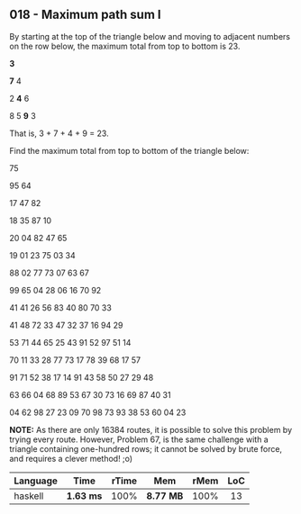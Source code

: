 018 - Maximum path sum I
------------------------

By starting at the top of the triangle below and moving to adjacent numbers on
the row below, the maximum total from top to bottom is 23.

**3**

**7** 4

2 **4** 6

8 5 **9** 3

That is, 3 + 7 + 4 + 9 = 23.

Find the maximum total from top to bottom of the triangle below:

75

95 64

17 47 82

18 35 87 10

20 04 82 47 65

19 01 23 75 03 34

88 02 77 73 07 63 67

99 65 04 28 06 16 70 92

41 41 26 56 83 40 80 70 33

41 48 72 33 47 32 37 16 94 29

53 71 44 65 25 43 91 52 97 51 14

70 11 33 28 77 73 17 78 39 68 17 57

91 71 52 38 17 14 91 43 58 50 27 29 48

63 66 04 68 89 53 67 30 73 16 69 87 40 31

04 62 98 27 23 09 70 98 73 93 38 53 60 04 23

**NOTE:** As there are only 16384 routes, it is possible to solve this problem
by trying every route. However, Problem 67, is the same challenge with a
triangle containing one-hundred rows; it cannot be solved by brute force, and
requires a clever method! ;o)

Language | Time | rTime | Mem | rMem | LoC
--- | :---: | :---: | :---: | :---: | :---:
haskell | **1.63 ms** | 100% | **8.77 MB** | 100% | 13
